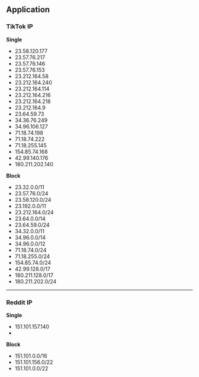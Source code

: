 ## Application
### TikTok IP
**Single**
- 23.58.120.177
- 23.57.76.217
- 23.57.76.146
- 23.57.76.153
- 23.212.164.58
- 23.212.164.240
- 23.212.164.114
- 23.212.164.216
- 23.212.164.218
- 23.212.164.9
- 23.64.59.73
- 34.36.76.249
- 34.96.106.127
- 71.18.74.198
- 71.18.74.222
- 71.18.255.145
- 154.85.74.168
- 42.99.140.176
- 180.211.202.140

**Block**
- 23.32.0.0/11
- 23.57.76.0/24
- 23.58.120.0/24
- 23.192.0.0/11
- 23.212.164.0/24
- 23.64.0.0/14
- 23.64.59.0/24
- 34.32.0.0/11
- 34.96.0.0/14
- 34.96.0.0/12
- 71.18.74.0/24
- 71.18.255.0/24
- 154.85.74.0/24
- 42.99.128.0/17
- 180.211.128.0/17
- 180.211.202.0/24
---
### Reddit IP
**Single**
- 151.101.157.140
- 
**Block**
- 151.101.0.0/16
- 151.101.156.0/22
- 151.101.0.0/22
  
